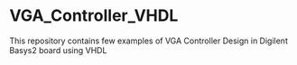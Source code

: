 # VGA_Controller_VHDL
This repository contains few examples of VGA Controller Design in Digilent Basys2 board using VHDL
